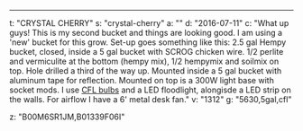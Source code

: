 ---
t: "CRYSTAL CHERRY"
s: "crystal-cherry"
a: ""
d: "2016-07-11"
c: "What up guys! This is my second bucket and things are looking good. I am using a 'new' bucket for this grow. Set-up goes something like this: 2.5 gal Hempy bucket, closed, inside a 5 gal bucket with SCROG chicken wire. 1/2 perlite and vermiculite at the bottom (hempy mix), 1/2 hempymix and soilmix on top. Hole drilled a third of the way up.
Mounted inside a 5 gal bucket with aluminum tape for reflection.  Mounted on top is a 300W light base with socket mods. I use <a href='https://amzn.to/3jMfTYw'>CFL bulbs</a> and a LED floodlight, alongisde a LED strip on the walls. For airflow I have a 6' metal desk fan."
v: "1312"
g: "5630,5gal,cfl"

z: "B00M6SR1JM,B01339F06I"
